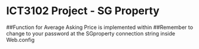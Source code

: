 # ICT3102 Project - SG Property

##Function for Average Asking Price is implemented within
##Remember to change to your password at the SGproperty connection string inside Web.config
